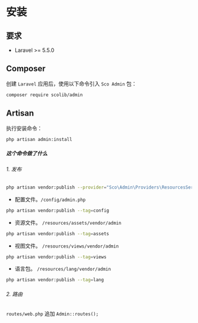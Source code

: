 # 安装

## 要求

- Laravel >= 5.5.0

## Composer
创建 `Laravel` 应用后，使用以下命令引入 `Sco Admin` 包：

```bash
composer require scolib/admin
```

## Artisan
执行安装命令：

```bash
php artisan admin:install
```

##### 这个命令做了什么

###### 1. 发布

```bash
php artisan vendor:publish --provider="Sco\Admin\Providers\ResourcesServiceProvider"
```

- 配置文件。`/config/admin.php`

```bash
php artisan vendor:publish --tag=config
```

- 资源文件。 `/resources/assets/vendor/admin`

```bash
php artisan vendor:publish --tag=assets
```

- 视图文件。 `/resources/views/vendor/admin`

```bash
php artisan vendor:publish --tag=views
```

- 语言包。 `/resources/lang/vendor/admin`

```bash
php artisan vendor:publish --tag=lang
```


###### 2. 路由

`routes/web.php` 追加 `Admin::routes();`







